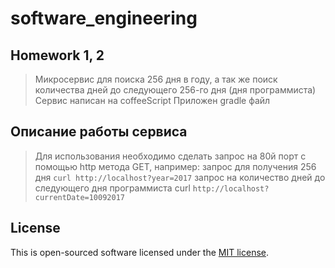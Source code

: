 # software_engineering

## Homework 1, 2

>Микросервис для поиска 256 дня в году, а так же поиск количества дней до следующего 256-го дня (дня программиста)
>Сервис написан на coffeeScript
>Приложен gradle файл

## Описание работы сервиса

>Для использования необходимо сделать запрос на 80й порт с помощью http метода GET, например:
>запрос для получения 256 дня `curl http://localhost?year=2017`
>запрос на количество дней до следующего дня программиста curl `http://localhost?currentDate=10092017`

## License

This is open-sourced software licensed under the [MIT license](https://opensource.org/licenses/MIT).
